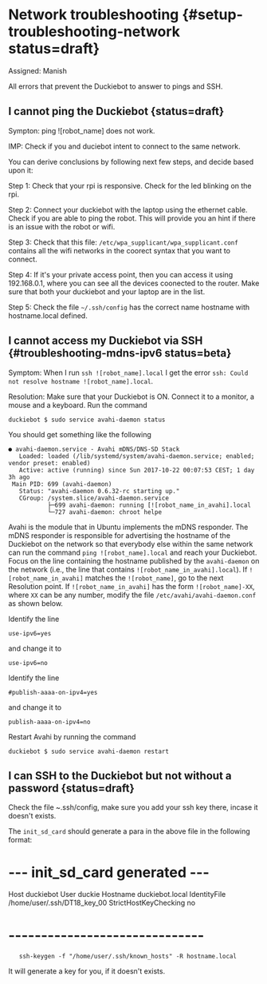 # Network troubleshooting {#setup-troubleshooting-network status=draft}

Assigned: Manish

All errors that prevent the Duckiebot to answer to pings and SSH.


## I cannot ping the Duckiebot {status=draft}

Sympton: ping ![robot_name] does not work.

IMP: Check if you and duciebot intent to connect to the same network.

You can derive conclusions by following next few steps, and decide based upon it:

Step 1: Check that your rpi is responsive. Check for the led blinking on the rpi.</br>

Step 2: Connect your duckiebot with the laptop using the ethernet cable. Check if you are able to ping the robot. This will provide you an hint if there is an issue with the robot or wifi.

Step 3: Check that this file: `/etc/wpa_supplicant/wpa_supplicant.conf` contains all the wifi networks in the coorect syntax that you want to connect.

Step 4: If it's your private access point, then you can access it using 192.168.0.1, where you can see all the devices coonected to the router. Make sure that both your duckiebot and your laptop are in the list.

Step 5: Check the file `~/.ssh/config` has the correct name hostname with hostname.local defined. 

## I cannot access my Duckiebot via SSH {#troubleshooting-mdns-ipv6 status=beta}

Symptom: When I run `ssh ![robot_name].local` I get the error `ssh: Could not resolve hostname ![robot_name].local`.

Resolution: Make sure that your Duckiebot is ON. Connect it to a monitor, a mouse and a keyboard. Run the command

    duckiebot $ sudo service avahi-daemon status

You should get something like the following

    ● avahi-daemon.service - Avahi mDNS/DNS-SD Stack
       Loaded: loaded (/lib/systemd/system/avahi-daemon.service; enabled; vendor preset: enabled)
       Active: active (running) since Sun 2017-10-22 00:07:53 CEST; 1 day 3h ago
     Main PID: 699 (avahi-daemon)
       Status: "avahi-daemon 0.6.32-rc starting up."
       CGroup: /system.slice/avahi-daemon.service
               ├─699 avahi-daemon: running [![robot_name_in_avahi].local
               └─727 avahi-daemon: chroot helpe

Avahi is the module that in Ubuntu implements the mDNS responder. The mDNS responder is responsible for advertising the hostname of the Duckiebot on the network so that everybody
else within the same network can run the command `ping ![robot_name].local` and reach your Duckiebot. Focus on the line containing the hostname published by the `avahi-daemon` on the network (i.e., the line that contains `![robot_name_in_avahi].local`).
If `![robot_name_in_avahi]` matches the `![robot_name]`, go to the next Resolution point.
If `![robot_name_in_avahi]` has the form `![robot_name]-XX`, where `XX` can be any number,
modify the file `/etc/avahi/avahi-daemon.conf` as shown below.

Identify the line

    use-ipv6=yes

and change it to

    use-ipv6=no

Identify the line

    #publish-aaaa-on-ipv4=yes

and change it to

    publish-aaaa-on-ipv4=no

Restart Avahi by running the command

    duckiebot $ sudo service avahi-daemon restart


## I can SSH to the Duckiebot but not without a password {status=draft}

Check the file ~.ssh/config, make sure you add your ssh key there, incase it doesn't exists.

The `init_sd_card` should generate a para in the above file in the following format:

# --- init_sd_card generated ---
Host duckiebot
    User duckie
    Hostname duckiebot.local
    IdentityFile /home/user/.ssh/DT18_key_00
    StrictHostKeyChecking no
# ------------------------------ 

       ssh-keygen -f "/home/user/.ssh/known_hosts" -R hostname.local
       
It will generate a key for you, if it doesn't exists.
